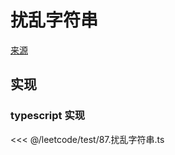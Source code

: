 # 扰乱字符串
[来源](https://leetcode.cn/problems/scramble-string/)

## 实现

### typescript 实现

<<< @/leetcode/test/87.扰乱字符串.ts


